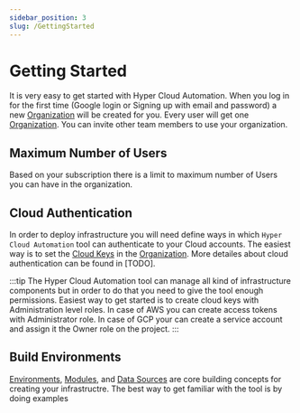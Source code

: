 ```yaml
---
sidebar_position: 3
slug: /GettingStarted
---
```


# Getting Started

It is very easy to get started with Hyper Cloud Automation. When you log in for the first time (Google login or Signing up with email and password) a new [Organization](../Concepts/Organization.md) will be created for you. Every user will get one [Organization](../Concepts/Organization.md). You can invite other team members to use your organization.

## Maximum Number of Users

Based on your subscription there is a limit to maximum number of Users you can have in the organization.

## Cloud Authentication

In order to deploy infrastructure you will need define ways in which `Hyper Cloud Automation` tool can authenticate to your Cloud accounts. The easiest way is to set the [Cloud Keys](../Concepts/Organization.md#cloud-keys) in the [Organization](../Concepts/Organization.md). More detailes about cloud authentication can be found in [TODO].

:::tip
The Hyper Cloud Automation tool can manage all kind of infrastructure components but in order to do that you need to give the tool enough permissions. Easiest way to get started is to create cloud keys with Administration level roles.
In case of AWS you can create access tokens with Administrator role. In case of GCP your can create a service account and assign it the Owner role on the project.
:::

## Build Environments

[Environments](../Concepts/Environment.md), [Modules](../Concepts/Module.md), and [Data Sources](../Concepts/DataSource.md) are core building concepts for creating your infrastructre. The best way to get familiar with the tool is by doing examples
